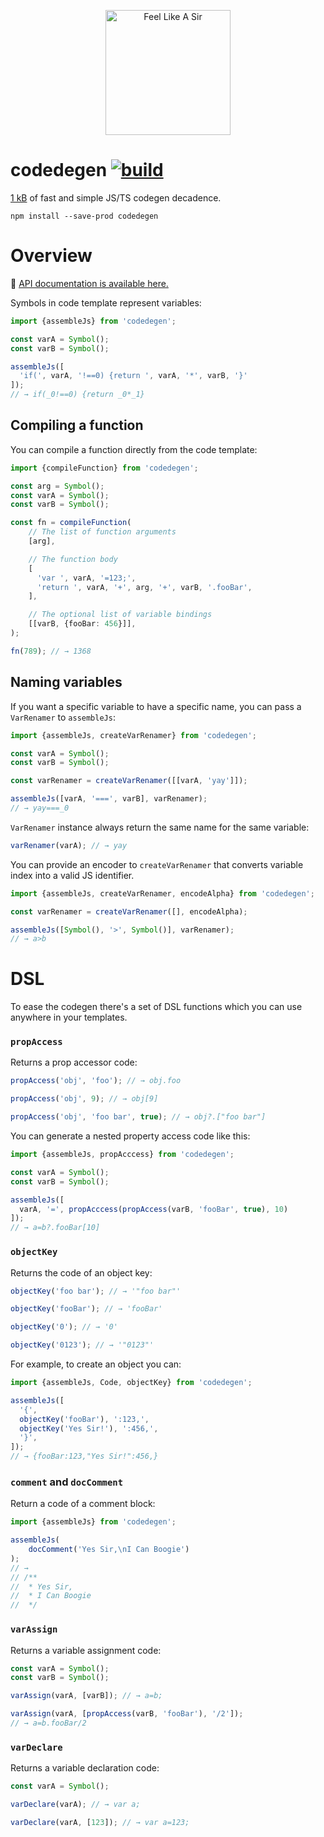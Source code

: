 <p align="center">
  <img src="https://github.com/smikhalevski/codegen/raw/master/meme.png" width="200" alt="Feel Like A Sir">
</p>

# codedegen [![build](https://github.com/smikhalevski/codedegen/actions/workflows/master.yml/badge.svg?branch=master&event=push)](https://github.com/smikhalevski/codegen/actions/workflows/master.yml)

[1 kB](https://bundlephobia.com/result?p=codedegen) of fast and simple JS/TS codegen decadence.

```shell
npm install --save-prod codedegen
```

# Overview

🤖️ [API documentation is available here.](https://smikhalevski.github.io/codedegen/)

Symbols in code template represent variables:

```ts
import {assembleJs} from 'codedegen';

const varA = Symbol();
const varB = Symbol();

assembleJs([
  'if(', varA, '!==0) {return ', varA, '*', varB, '}'
]);
// → if(_0!==0) {return _0*_1}
```

## Compiling a function

You can compile a function directly from the code template:

```ts
import {compileFunction} from 'codedegen';

const arg = Symbol();
const varA = Symbol();
const varB = Symbol();

const fn = compileFunction(
    // The list of function arguments
    [arg],

    // The function body
    [
      'var ', varA, '=123;',
      'return ', varA, '+', arg, '+', varB, '.fooBar',
    ],

    // The optional list of variable bindings
    [[varB, {fooBar: 456}]],
);

fn(789); // → 1368
```

## Naming variables

If you want a specific variable to have a specific name, you can pass a `VarRenamer` to `assembleJs`:

```ts
import {assembleJs, createVarRenamer} from 'codedegen';

const varA = Symbol();
const varB = Symbol();

const varRenamer = createVarRenamer([[varA, 'yay']]);

assembleJs([varA, '===', varB], varRenamer);
// → yay===_0
```

`VarRenamer` instance always return the same name for the same variable:

```ts
varRenamer(varA); // → yay
```

You can provide an encoder to `createVarRenamer` that converts variable index into a valid JS identifier.

```ts
import {assembleJs, createVarRenamer, encodeAlpha} from 'codedegen';

const varRenamer = createVarRenamer([], encodeAlpha);

assembleJs([Symbol(), '>', Symbol()], varRenamer);
// → a>b
```

# DSL

To ease the codegen there's a set of DSL functions which you can use anywhere in your templates.

### `propAccess`

Returns a prop accessor code:

```ts
propAccess('obj', 'foo'); // → obj.foo

propAccess('obj', 9); // → obj[9]

propAccess('obj', 'foo bar', true); // → obj?.["foo bar"]
```

You can generate a nested property access code like this:

```ts
import {assembleJs, propAcccess} from 'codedegen';

const varA = Symbol();
const varB = Symbol();

assembleJs([
  varA, '=', propAcccess(propAccess(varB, 'fooBar', true), 10)
]);
// → a=b?.fooBar[10]
```

### `objectKey`

Returns the code of an object key:

```ts
objectKey('foo bar'); // → '"foo bar"'

objectKey('fooBar'); // → 'fooBar'

objectKey('0'); // → '0'

objectKey('0123'); // → '"0123"'
```

For example, to create an object you can:

```ts
import {assembleJs, Code, objectKey} from 'codedegen';

assembleJs([
  '{',
  objectKey('fooBar'), ':123,',
  objectKey('Yes Sir!'), ':456,',
  '}',
]);
// → {fooBar:123,"Yes Sir!":456,}
```

### `comment` and `docComment`

Return a code of a comment block:

```ts
import {assembleJs} from 'codedegen';

assembleJs(
    docComment('Yes Sir,\nI Can Boogie')
);
// →
// /**
//  * Yes Sir,
//  * I Can Boogie
//  */
```

### `varAssign`

Returns a variable assignment code:

```ts
const varA = Symbol();
const varB = Symbol();

varAssign(varA, [varB]); // → a=b;

varAssign(varA, [propAccess(varB, 'fooBar'), '/2']);
// → a=b.fooBar/2
```

### `varDeclare`

Returns a variable declaration code:

```ts
const varA = Symbol();

varDeclare(varA); // → var a;

varDeclare(varA, [123]); // → var a=123; 
```
